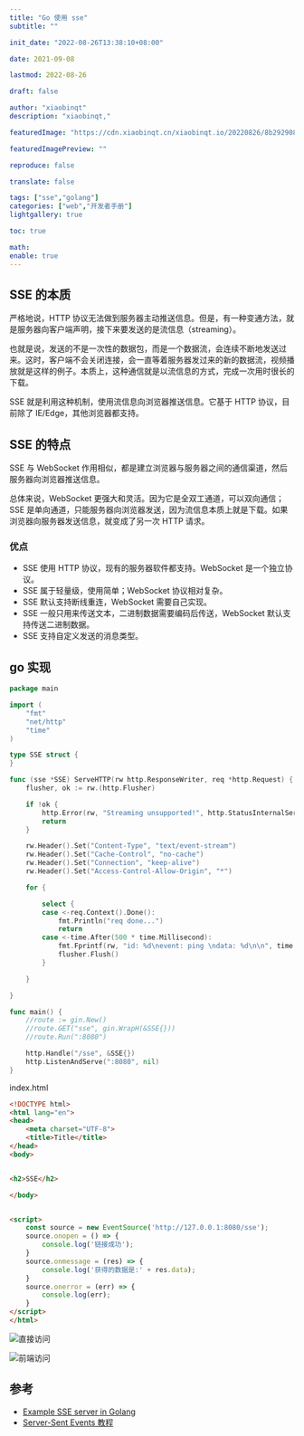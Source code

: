 ```yaml
---
title: "Go 使用 sse"
subtitle: ""

init_date: "2022-08-26T13:38:10+08:00"

date: 2021-09-08

lastmod: 2022-08-26

draft: false

author: "xiaobinqt"
description: "xiaobinqt,"

featuredImage: "https://cdn.xiaobinqt.cn/xiaobinqt.io/20220826/8b29290860a04491bfdaa11a5b5e0f28.png"

featuredImagePreview: ""

reproduce: false

translate: false

tags: ["sse","golang"]
categories: ["web","开发者手册"]
lightgallery: true

toc: true

math:
enable: true
---
```


<!-- author： xiaobinqt -->
<!-- email： xiaobinqt@163.com -->
<!-- https://xiaobinqt.github.io -->
<!-- https://www.xiaobinqt.cn -->

## SSE 的本质

严格地说，HTTP 协议无法做到服务器主动推送信息。但是，有一种变通方法，就是服务器向客户端声明，接下来要发送的是流信息（streaming）。

也就是说，发送的不是一次性的数据包，而是一个数据流，会连续不断地发送过来。这时，客户端不会关闭连接，会一直等着服务器发过来的新的数据流，视频播放就是这样的例子。本质上，这种通信就是以流信息的方式，完成一次用时很长的下载。

SSE 就是利用这种机制，使用流信息向浏览器推送信息。它基于 HTTP 协议，目前除了 IE/Edge，其他浏览器都支持。

## SSE 的特点

SSE 与 WebSocket 作用相似，都是建立浏览器与服务器之间的通信渠道，然后服务器向浏览器推送信息。

总体来说，WebSocket 更强大和灵活。因为它是全双工通道，可以双向通信；SSE 是单向通道，只能服务器向浏览器发送，因为流信息本质上就是下载。如果浏览器向服务器发送信息，就变成了另一次 HTTP 请求。

### 优点

+ SSE 使用 HTTP 协议，现有的服务器软件都支持。WebSocket 是一个独立协议。
+ SSE 属于轻量级，使用简单；WebSocket 协议相对复杂。
+ SSE 默认支持断线重连，WebSocket 需要自己实现。
+ SSE 一般只用来传送文本，二进制数据需要编码后传送，WebSocket 默认支持传送二进制数据。
+ SSE 支持自定义发送的消息类型。

## go 实现

```go
package main

import (
	"fmt"
	"net/http"
	"time"
)

type SSE struct {
}

func (sse *SSE) ServeHTTP(rw http.ResponseWriter, req *http.Request) {
	flusher, ok := rw.(http.Flusher)

	if !ok {
		http.Error(rw, "Streaming unsupported!", http.StatusInternalServerError)
		return
	}

	rw.Header().Set("Content-Type", "text/event-stream")
	rw.Header().Set("Cache-Control", "no-cache")
	rw.Header().Set("Connection", "keep-alive")
	rw.Header().Set("Access-Control-Allow-Origin", "*")

	for {

		select {
		case <-req.Context().Done():
			fmt.Println("req done...")
			return
		case <-time.After(500 * time.Millisecond):
			fmt.Fprintf(rw, "id: %d\nevent: ping \ndata: %d\n\n", time.Now().Unix(), time.Now().Unix())
			flusher.Flush()
		}

	}

}

func main() {
	//route := gin.New()
	//route.GET("sse", gin.WrapH(&SSE{}))
	//route.Run(":8080")

	http.Handle("/sse", &SSE{})
	http.ListenAndServe(":8080", nil)
}

```

index.html

```html
<!DOCTYPE html>
<html lang="en">
<head>
    <meta charset="UTF-8">
    <title>Title</title>
</head>
<body>


<h2>SSE</h2>

</body>


<script>
    const source = new EventSource('http://127.0.0.1:8080/sse');
    source.onopen = () => {
        console.log('链接成功');
    }
    source.onmessage = (res) => {
        console.log('获得的数据是:' + res.data);
    }
    source.onerror = (err) => {
        console.log(err);
    }
</script>
</html>
```

![直接访问](https://cdn.xiaobinqt.cn/xiaobinqt.io/20220826/7e44b78245ef4e1e99981e91184cc66c.png?imageView2/0/q/75|watermark/2/text/eGlhb2JpbnF0/font/dmlqYXlh/fontsize/1000/fill/IzVDNUI1Qg==/dissolve/52/gravity/SouthEast/dx/15/dy/15 '直接访问')

![前端访问](https://cdn.xiaobinqt.cn/xiaobinqt.io/20220826/828118df01ca4d1882735dc1a96a3c93.png?imageView2/0/q/75|watermark/2/text/eGlhb2JpbnF0/font/dmlqYXlh/fontsize/1000/fill/IzVDNUI1Qg==/dissolve/52/gravity/SouthEast/dx/15/dy/15 '前端访问')

## 参考

+ [Example SSE server in Golang](https://gist.github.com/ismasan/3fb75381cd2deb6bfa9c)
+ [Server-Sent Events 教程](https://www.ruanyifeng.com/blog/2017/05/server-sent_events.html)




